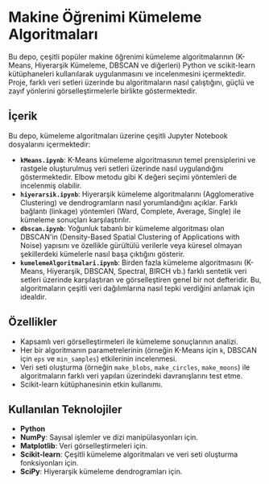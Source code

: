 # Makine Öğrenimi Kümeleme Algoritmaları

Bu depo, çeşitli popüler makine öğrenimi kümeleme algoritmalarının (K-Means, Hiyerarşik Kümeleme, DBSCAN ve diğerleri) Python ve scikit-learn kütüphaneleri kullanılarak uygulanmasını ve incelenmesini içermektedir. Proje, farklı veri setleri üzerinde bu algoritmaların nasıl çalıştığını, güçlü ve zayıf yönlerini görselleştirmelerle birlikte göstermektedir.

## İçerik

Bu depo, kümeleme algoritmaları üzerine çeşitli Jupyter Notebook dosyalarını içermektedir:

* **`kMeans.ipynb`**: K-Means kümeleme algoritmasının temel prensiplerini ve rastgele oluşturulmuş veri setleri üzerinde nasıl uygulandığını göstermektedir. Elbow metodu gibi K değeri seçimi yöntemleri de incelenmiş olabilir.
* **`hiyerarsik.ipynb`**: Hiyerarşik kümeleme algoritmalarını (Agglomerative Clustering) ve dendrogramların nasıl yorumlandığını açıklar. Farklı bağlantı (linkage) yöntemleri (Ward, Complete, Average, Single) ile kümeleme sonuçları karşılaştırılır.
* **`dbscan.ipynb`**: Yoğunluk tabanlı bir kümeleme algoritması olan DBSCAN'in (Density-Based Spatial Clustering of Applications with Noise) yapısını ve özellikle gürültülü verilerle veya küresel olmayan şekillerdeki kümelerle nasıl başa çıktığını gösterir.
* **`kumelemeAlgoritmalari.ipynb`**: Birden fazla kümeleme algoritmasını (K-Means, Hiyerarşik, DBSCAN, Spectral, BIRCH vb.) farklı sentetik veri setleri üzerinde karşılaştıran ve görselleştiren genel bir not defteridir. Bu, algoritmaların çeşitli veri dağılımlarına nasıl tepki verdiğini anlamak için idealdir.

## Özellikler

* Kapsamlı veri görselleştirmeleri ile kümeleme sonuçlarının analizi.
* Her bir algoritmanın parametrelerinin (örneğin K-Means için `k`, DBSCAN için `eps` ve `min_samples`) etkilerinin incelenmesi.
* Veri seti oluşturma (örneğin `make_blobs`, `make_circles`, `make_moons`) ile algoritmaların farklı veri yapıları üzerindeki davranışlarını test etme.
* Scikit-learn kütüphanesinin etkin kullanımı.

## Kullanılan Teknolojiler

* **Python**
* **NumPy**: Sayısal işlemler ve dizi manipülasyonları için.
* **Matplotlib**: Veri görselleştirmeleri için.
* **Scikit-learn**: Çeşitli kümeleme algoritmaları ve veri seti oluşturma fonksiyonları için.
* **SciPy**: Hiyerarşik kümeleme dendrogramları için.

